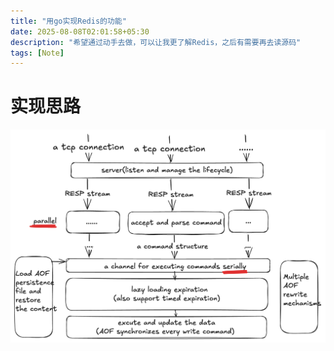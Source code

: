 ```yaml
---
title: "用go实现Redis的功能"
date: 2025-08-08T02:01:58+05:30
description: "希望通过动手去做，可以让我更了解Redis，之后有需要再去读源码"
tags: [Note]
---
```

# 实现思路
![alt text](/assets/0927.png)